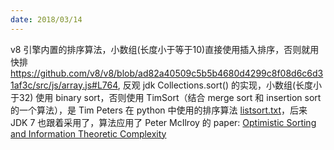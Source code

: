 ```yaml
---
date: 2018/03/14
---
```

v8 引擎内置的排序算法，小数组(长度小于等于10)直接使用插入排序，否则就用快排
https://github.com/v8/v8/blob/ad82a40509c5b5b4680d4299c8f08d6c6d31af3c/src/js/array.js#L764, 反观 jdk Collections.sort() 的实现，小数组(长度小于32) 使用 binary sort，否则使用 TimSort（结合 merge sort 和 insertion sort 的一个算法），是 Tim Peters 在 python 中使用的排序算法 [listsort.txt](http://svn.python.org/projects/python/trunk/Objects/listsort.txt)，后来 JDK 7 也跟着采用了，算法应用了 Peter McIlroy 的 paper: [Optimistic Sorting and Information Theoretic Complexity](https://www.researchgate.net/publication/220778904_Optimistic_Sorting_and_Information_Theoretic_Complexity)
